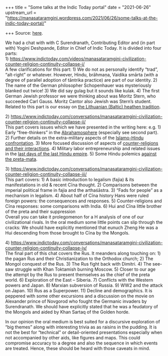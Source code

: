+++
title = "Some talks at the Indic Today portal"
date = "2021-06-26"
upstream_url = "https://manasataramgini.wordpress.com/2021/06/26/some-talks-at-the-indic-today-portal/"

+++
Source: [here](https://manasataramgini.wordpress.com/2021/06/26/some-talks-at-the-indic-today-portal/).

We had a chat with with C Surendranath, Contributing Editor and (in part
with) Yogini Deshpande, Editor in Chief of Indic Today. It is divided
into four parts:  
1)
<https://www.indictoday.com/videos/manasataramgini-civilization-counter-religion-continuity-collapse-i/>  
A few clarifications for this part: 1) We do not as personally identify
“trad”, “alt-right” or whatever. However, Hindu, brāhmaṇa, Vaidika
smārta (with a degree of parallel adoption of tāntrika practice) are
part of our identity. 2) The name of the German philosopher Schopenhauer
was mysteriously blanked out twice! 3) We did say gulag but it sounds
like kulak. 4) The first German Jewish professor we were thinking about
was Moritz Stern, who succeeded Carl Gauss. Moritz Cantor also Jewish
was Stern’s student. Related to this part is our essay on [the
Lithuanian (Baltic) heathen
tradition](https://manasataramgini.wordpress.com/2016/03/13/some-notes-on-the-heathen-lithuania-and-its-demise/).

2\)
<https://www.indictoday.com/conversations/manasataramgini-civilization-counter-religion-continuity-collapse-ii/>  
This part covers issues which we have presented in the writing here:
e.g. 1) Early “free-thinkers” in the
[Abrahamosphere](https://manasataramgini.wordpress.com/2012/04/01/5030/)
(especially see second part). 2) Further details on the extra-military
aspects of the [Islamo-Hindu
confrontation](https://manasataramgini.wordpress.com/2014/02/04/some-notes-on-the-extra-military-aspects-of-the-islamo-hindu-confrontation/).
3) More focused discussion of aspects of [counter-religions and their
interactions](https://manasataramgini.wordpress.com/2016/03/11/unmada-carca/).
4) Military labor entrepreneurship and related issues in the [last days
of the last Hindu
empire](https://manasataramgini.wordpress.com/2011/10/09/yuddha-vyuha-s-mlechcha-s-and-vanija-niti-in-the-last-hindu-empire/).
5) Some Hindu polemics [against the
preta-mata](https://manasataramgini.wordpress.com/2013/04/30/a-hindu-polemic-against-the-pretamata/).

3\)
<https://www.indictoday.com/conversations/manasataramgini-civilization-counter-religion-continuity-collapse-iii/>  
This part covers: 1) A basic introduction to legalism (fajia) & its
manifestations in old & recent Cīna thought. 2) Comparisons between the
imperial political frame in fajia and the arthaśāstra. 3) “Fads for
people” as a mechanism in legalism. 4) About half of Cīna history Hans
were ruled foreign powers: the consequences and responses. 5)
Counter-religions and Cīna responses: some comparisons with India. 6)
Hui and Cīna little brother of the preta and their suppression  
Overall you can take it prolegomenon for a H analysis of one of our
civilizational rivals. In the oral medium some little points can slip
through the cracks: We should have explicitly mentioned that eunuch
Zheng He was a Hui descending from those brought to Cīna by the Mongols.

4\)
<https://www.indictoday.com/conversations/manasataramgini-civilization-counter-religion-continuity-collapse-iv/>  
The final part of this chat covers the Rus. It meanders along touching
on: 1) the pagan Rus and their Christianization to the Orthodox church;
2) The Mongol conquest of the Rus. 3) The Rus fight back with Dimitri.
4) The see-saw struggle with Khan Toktamish burning Moscow. 5) Closer to
our age the attempt by the Rus to present themselves as the chief of the
preta world. 6) Exploration of the East – Siberia. 7) Conflicts with the
Western powers and Japan. 8) Marxian subversion of Russia. 9) WW2 and
the attack on Japan. 10) Rus as a Superpower. 11) Decline and
demographics. It is peppered with some other excursions and a discussion
on the movie on Alexander prince of Novgorod who fought the Germanic
invaders by Surendranath. We should have explicitly stated that he was a
feudatory of the Mongols and aided by Khan Sartaq of the Golden horde.

In our opinion the oral medium is best suited for a discursive
exploration of “big themes” along with interesting trivia as as raisins
in the pudding. It is not the best for “technical” or detail-oriented
presentations especially when not accompanied by other aids, like
figures and maps. This could compromise accuracy to a degree and also
the sequence in which events are treated. Hence, these should be heard
with those caveats in mind.

